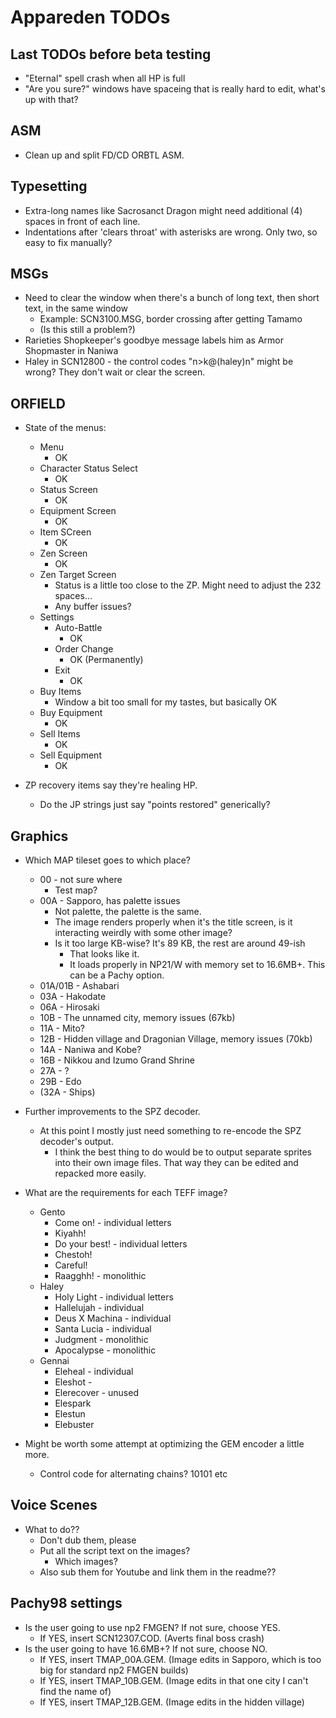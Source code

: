 # Appareden TODOs

## Last TODOs before beta testing
* "Eternal" spell crash when all HP is full
* "Are you sure?" windows have spaceing that is really hard to edit, what's up with that?

## ASM
* Clean up and split FD/CD ORBTL ASM.

## Typesetting
* Extra-long names like Sacrosanct Dragon might need additional (4) spaces in front of each line.
* Indentations after 'clears throat' with asterisks are wrong. Only two, so easy to fix manually?

## MSGs
* Need to clear the window when there's a bunch of long text, then short text, in the same window
	* Example: SCN3100.MSG, border crossing after getting Tamamo
	* (Is this still a problem?)
* Rarieties Shopkeeper's goodbye message labels him as Armor Shopmaster in Naniwa
* Haley in SCN12800 - the control codes "n>k@(haley)n" might be wrong? They don't wait or clear the screen.

## ORFIELD
* State of the menus:
	* Menu
		* OK
	* Character Status Select
		* OK
	* Status Screen
		* OK
	* Equipment Screen
		* OK
	* Item SCreen
		* OK
	* Zen Screen
		* OK
	* Zen Target Screen
		* Status is a little too close to the ZP. Might need to adjust the 232 spaces...
		* Any buffer issues?
	* Settings
		* Auto-Battle
			* OK
		* Order Change
			* OK (Permanently)
		* Exit
			* OK
	* Buy Items
		* Window a bit too small for my tastes, but basically OK
	* Buy Equipment
		* OK
	* Sell Items
		* OK
	* Sell Equipment
		* OK

* ZP recovery items say they're healing HP.
	* Do the JP strings just say "points restored" generically?

## Graphics
* Which MAP tileset goes to which place?
	* 00 - not sure where
		* Test map?
	* 00A - Sapporo, has palette issues
		* Not palette, the palette is the same.
		* The image renders properly when it's the title screen, is it interacting weirdly with some other image?
		* Is it too large KB-wise? It's 89 KB, the rest are around 49-ish
			* That looks like it.
			* It loads properly in NP21/W with memory set to 16.6MB+. This can be a Pachy option.
	* 01A/01B - Ashabari
	* 03A - Hakodate
	* 06A - Hirosaki
	* 10B - The unnamed city, memory issues (67kb)
	* 11A - Mito?
	* 12B - Hidden village and Dragonian Village, memory issues (70kb)
	* 14A - Naniwa and Kobe?
	* 16B - Nikkou and Izumo Grand Shrine
	* 27A - ?
	* 29B - Edo
	* (32A - Ships)
* Further improvements to the SPZ decoder.
	* At this point I mostly just need something to re-encode the SPZ decoder's output.
		* I think the best thing to do would be to output separate sprites into their own image files. That way they can be edited and repacked more easily.
* What are the requirements for each TEFF image?
	* Gento
		* Come on! - individual letters
		* Kiyahh!
		* Do your best! - individual letters
		* Chestoh!
		* Careful!
		* Raagghh! - monolithic
	* Haley
		* Holy Light - individual letters
		* Hallelujah - individual
		* Deus X Machina - individual
		* Santa Lucia - individual
		* Judgment - monolithic
		* Apocalypse - monolithic
	* Gennai
		* Eleheal - individual
		* Eleshot - 
		* Elerecover - unused
		* Elespark
		* Elestun
		* Elebuster

* Might be worth some attempt at optimizing the GEM encoder a little more.
	* Control code for alternating chains? 10101 etc

## Voice Scenes
* What to do??
	* Don't dub them, please
	* Put all the script text on the images?
		* Which images?
	* Also sub them for Youtube and link them in the readme??

## Pachy98 settings
* Is the user going to use np2 FMGEN? If not sure, choose YES.
	* If YES, insert SCN12307.COD. (Averts final boss crash)
* Is the user going to have 16.6MB+? If not sure, choose NO.
	* If YES, insert TMAP_00A.GEM. (Image edits in Sapporo, which is too big for standard np2 FMGEN builds)
	* If YES, insert TMAP_10B.GEM. (Image edits in that one city I can't find the name of)
	* If YES, insert TMAP_12B.GEM. (Image edits in the hidden village)